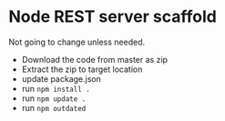 # Node REST server scaffold

Not going to change unless needed.

* Download the code from master as zip
* Extract the zip to target location
* update package.json
* run ```npm install .```
* run ```npm update .```
* run ```npm outdated```
